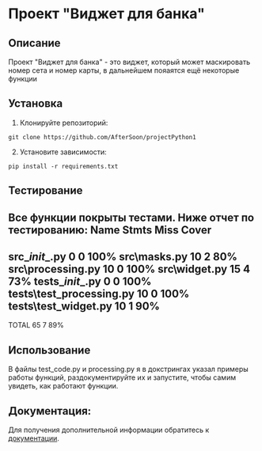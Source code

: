 # Проект "Виджет для банка"
## Описание
Проект "Виджет для банка" - это виджет, который может маскировать номер сета и номер карты, в дальнейшем пояаятся ещё некоторые функции
## Установка 
1. Клонируйте репозиторий:
```
git clone https://github.com/AfterSoon/projectPython1
```
2. Установите зависимости:
```
pip install -r requirements.txt
```
## Тестирование
Все функции покрыты тестами.
Ниже отчет по тестированию:
Name                       Stmts   Miss  Cover
----------------------------------------------
src\__init__.py                0      0   100%
src\masks.py                  10      2    80%
src\processing.py             10      0   100%
src\widget.py                 15      4    73%
tests\__init__.py              0      0   100%
tests\test_processing.py      10      0   100%
tests\test_widget.py          10      1    90%
----------------------------------------------
TOTAL                         65      7    89%


## Использование
В файлы test_code.py и processing.py я в докстрингах указал примеры работы функций, раздокументируйте их и запустите, чтобы самим 
увидеть, как работают функции.

## Документация:

Для получения дополнительной информации обратитесь к [документации](docs/README.md).


